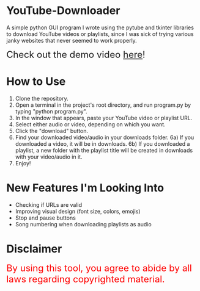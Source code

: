 # YouTube-Downloader
A simple python GUI program I wrote using the pytube and tkinter libraries to download YouTube videos or playlists, since I was sick of trying various janky websites that never seemed to work properly.

<span style="style:bold;font-size:24px">Check out the demo video <a href="https://www.youtube.com/watch?v=FSfGhRYhekw">here</a>!</span>

# How to Use
1) Clone the repository. 
2) Open a terminal in the project's root directory, and run program.py by typing "python program.py". 
3) In the window that appears, paste your YouTube video or playlist URL.
4) Select either audio or video, depending on which you want.
5) Click the "download" button. 
6) Find your downloaded video/audio in your downloads folder. 
  6a) If you downloaded a video, it will be in downloads. 
  6b) If you downloaded a playlist, a new folder with the playlist title will be created in downloads with your video/audio in it. 
7) Enjoy!

# New Features I'm Looking Into
* Checking if URLs are valid
* Improving visual design (font size, colors, emojis)
* Stop and pause buttons
* Song numbering when downloading playlists as audio


# Disclaimer

<span style="color:red;font-size:24px"> By using this tool, you agree to abide by all laws regarding copyrighted material.</span>
